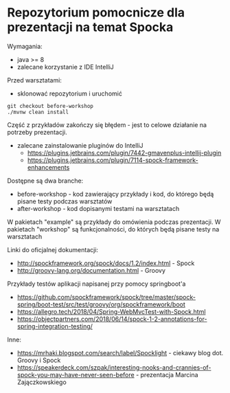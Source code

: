 # Repozytorium pomocnicze dla prezentacji na temat Spocka

Wymagania:
* java >= 8
* zalecane korzystanie z IDE IntelliJ

Przed warsztatami:
* sklonować repozytorium i uruchomić
```
git checkout before-workshop
./mvnw clean install
```
Część z przykładów zakończy się błędem - jest to celowe działanie na potrzeby prezentacji.
* zalecane zainstalowanie pluginów do IntelliJ
  * https://plugins.jetbrains.com/plugin/7442-gmavenplus-intellij-plugin
  * https://plugins.jetbrains.com/plugin/7114-spock-framework-enhancements

Dostępne są dwa branche:
* before-workshop - kod zawierający przykłady i kod, do którego będą pisane testy podczas warsztatów
* after-workshop  - kod dopisanymi testami na warsztatach

W pakietach "example" są przykłady do omówienia podczas prezentacji.
W pakietach "workshop" są funkcjonalności, do których będą pisane testy na warsztatach

Linki do oficjalnej dokumentacji:
* http://spockframework.org/spock/docs/1.2/index.html - Spock
* http://groovy-lang.org/documentation.html - Groovy

Przykłady testów aplikacji napisanej przy pomocy springboot'a
* https://github.com/spockframework/spock/tree/master/spock-spring/boot-test/src/test/groovy/org/spockframework/boot
* https://allegro.tech/2018/04/Spring-WebMvcTest-with-Spock.html
* https://objectpartners.com/2018/06/14/spock-1-2-annotations-for-spring-integration-testing/

Inne:
* https://mrhaki.blogspot.com/search/label/Spocklight - ciekawy blog dot. Groovy i Spock
* https://speakerdeck.com/szpak/interesting-nooks-and-crannies-of-spock-you-may-have-never-seen-before - prezentacja Marcina Zajączkowskiego
